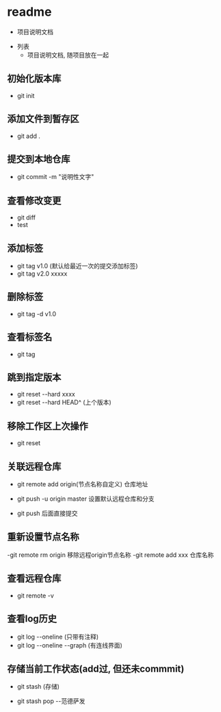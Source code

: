 # readme
- 项目说明文档
+ 列表
    - 项目说明文档, 随项目放在一起

## 初始化版本库
- git init

## 添加文件到暂存区
- git add .

## 提交到本地仓库
- git commit -m "说明性文字"

## 查看修改变更
- git diff
- test


## 添加标签
- git tag v1.0 (默认给最近一次的提交添加标签)
- git tag v2.0 xxxxx

## 删除标签
- git tag -d v1.0

## 查看标签名
- git tag

## 跳到指定版本
- git reset --hard xxxx
- git reset --hard HEAD^ (上个版本)

## 移除工作区上次操作
- git reset

## 关联远程仓库
- git remote add origin(节点名称自定义) 仓库地址
- git push -u origin master 设置默认远程仓库和分支

- git push 后面直接提交
## 重新设置节点名称
-git remote rm origin 移除远程origin节点名称
-git remote add xxx 仓库名称

## 查看远程仓库
- git remote -v

## 查看log历史
- git log --oneline (只带有注释)
- git log --oneline --graph (有连线界面)

## 存储当前工作状态(add过, 但还未commmit)
- git stash (存储)
<!-- 之后就可以切换到其他分支 -->
- git stash pop
--范德萨发
